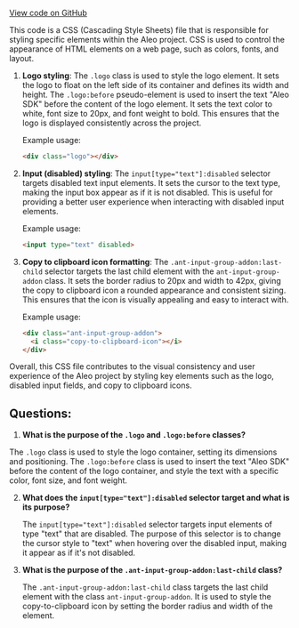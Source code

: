 [View code on GitHub](https://github.com/AleoHQ/aleo/website/src/App.css)

This code is a CSS (Cascading Style Sheets) file that is responsible for styling specific elements within the Aleo project. CSS is used to control the appearance of HTML elements on a web page, such as colors, fonts, and layout.

1. **Logo styling**: The `.logo` class is used to style the logo element. It sets the logo to float on the left side of its container and defines its width and height. The `.logo:before` pseudo-element is used to insert the text "Aleo SDK" before the content of the logo element. It sets the text color to white, font size to 20px, and font weight to bold. This ensures that the logo is displayed consistently across the project.

   Example usage:

   ```html
   <div class="logo"></div>
   ```

2. **Input (disabled) styling**: The `input[type="text"]:disabled` selector targets disabled text input elements. It sets the cursor to the text type, making the input box appear as if it is not disabled. This is useful for providing a better user experience when interacting with disabled input elements.

   Example usage:

   ```html
   <input type="text" disabled>
   ```

3. **Copy to clipboard icon formatting**: The `.ant-input-group-addon:last-child` selector targets the last child element with the `ant-input-group-addon` class. It sets the border radius to 20px and width to 42px, giving the copy to clipboard icon a rounded appearance and consistent sizing. This ensures that the icon is visually appealing and easy to interact with.

   Example usage:

   ```html
   <div class="ant-input-group-addon">
     <i class="copy-to-clipboard-icon"></i>
   </div>
   ```

Overall, this CSS file contributes to the visual consistency and user experience of the Aleo project by styling key elements such as the logo, disabled input fields, and copy to clipboard icons.
## Questions: 
 1. **What is the purpose of the `.logo` and `.logo:before` classes?**

   The `.logo` class is used to style the logo container, setting its dimensions and positioning. The `.logo:before` class is used to insert the text "Aleo SDK" before the content of the logo container, and style the text with a specific color, font size, and font weight.

2. **What does the `input[type="text"]:disabled` selector target and what is its purpose?**

   The `input[type="text"]:disabled` selector targets input elements of type "text" that are disabled. The purpose of this selector is to change the cursor style to "text" when hovering over the disabled input, making it appear as if it's not disabled.

3. **What is the purpose of the `.ant-input-group-addon:last-child` class?**

   The `.ant-input-group-addon:last-child` class targets the last child element with the class `ant-input-group-addon`. It is used to style the copy-to-clipboard icon by setting the border radius and width of the element.